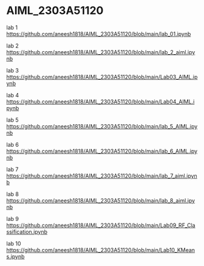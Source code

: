 # AIML_2303A51120
 lab 1 https://github.com/aneesh1818/AIML_2303A51120/blob/main/lab_01.ipynb


 lab 2 https://github.com/aneesh1818/AIML_2303A51120/blob/main/lab_2_aiml.ipynb

 lab 3 https://github.com/aneesh1818/AIML_2303A51120/blob/main/Lab03_AIML.ipynb

 lab 4 https://github.com/aneesh1818/AIML_2303A51120/blob/main/Lab04_AIML.ipynb

 lab 5 https://github.com/aneesh1818/AIML_2303A51120/blob/main/lab_5_AIML.ipynb

 lab 6 https://github.com/aneesh1818/AIML_2303A51120/blob/main/lab_6_AIML.ipynb

 lab 7 https://github.com/aneesh1818/AIML_2303A51120/blob/main/lab_7_aiml.ipynb

 lab 8 https://github.com/aneesh1818/AIML_2303A51120/blob/main/lab_8_aiml.ipynb

 lab 9 https://github.com/aneesh1818/AIML_2303A51120/blob/main/Lab09_RF_Classification.ipynb

 lab 10 https://github.com/aneesh1818/AIML_2303A51120/blob/main/Lab10_KMeans.ipynb


